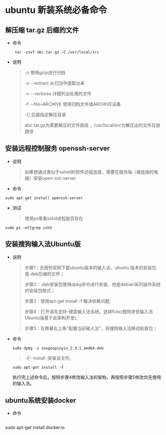 # ubuntu 新装系统必备命令

## 解压缩 tar.gz 后缀的文件

- 命令

  ```
   tar -zxvf abc.tar.gz -C /usr/local/src
  ```

- 说明
  
  > -z 使用gzip进行归档
  >
  > -x  --extract 从归当中提取出来
  >
  > -v  --verbose 详细列出处理的文件 
  >
  > -f  --file=ARCHIVE 使用归档文件或ARCHIVE设备 
  >
  > -C 后面指定解压目录
  >
  > abc.tar.gz为需要解压的文件路径 ，/usr/local/src为解压出的文件存放路径
## 安装远程控制服务 openssh-server

- 说明
  
  > 如果想通过类似于xshell的软件远程连接，需要在服务端（被连接的电脑）安装open-ssh server 
- 命令
``` linux
sudo apt-get install openssh-server
```
- 测试

  > 使用ps查看sshd进程是否存在

```linux
sudo ps -ef|grep sshd
```



## 安装搜狗输入法Ubuntu版

- 说明

  > 步骤1：去搜狗官网下载ubuntu版本的输入法，ubuntu 版本的安装包是.deb后缀的文件；
  >
  > 步骤2：.deb安装包使用dpkg命令进行安装，他是debian系列操作系统的安装包格式；
  >
  > 步骤3：使用apt-get install -f 解决依赖问题;
  >
  > 步骤4：打开语言支持-键盘输入法系统，选择fcitx(搜狗拼音输入法Ubuntu版基于此架构开发);
  >
  > 步骤5：在屏幕右上角"配置当前输入法"，将搜狗输入法移动到首位；

- 命令

  ```
  sudo dpkg -i sougoupinyin_2.3.1_amd64.deb
  ```

  > -i|--install :安装该文件;

  ```
  sudo apt-get install -f
  ```

  执行完上述命令后，按照步骤4修改输入法的架构，再按照步骤5修改优先使用的输入法。



## ubuntu系统安装docker

- 命令

  ```
sudo apt-get install docker.io
  ```
  
  